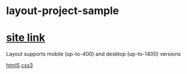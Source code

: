 # layout-project-sample

# [site link](https://hogg21.github.io/layout1/)
Layout supports mobile (up-to-400) and desktop (up-to-1400) versions


[html5](https://ru.wikipedia.org/wiki/HTML5)
[css3](https://ru.wikipedia.org/wiki/CSS)
